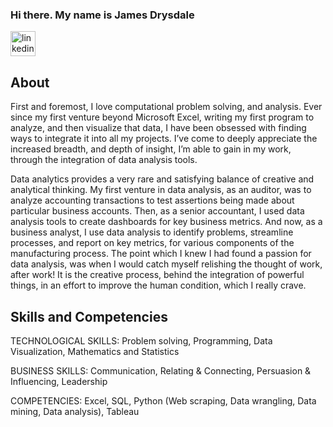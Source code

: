 ### Hi there. My name is James Drysdale

[<img src='https://cdn.jsdelivr.net/npm/simple-icons@3.0.1/icons/linkedin.svg' alt='linkedin' height='40'>](https://www.linkedin.com/in/linkedin.com/in/jameswdrysdale/) 

## About

First and foremost, I love computational problem solving, and analysis. Ever since my first venture beyond Microsoft Excel, writing my first program to analyze, and then visualize that data, I have been obsessed with finding ways to integrate it into all my projects. I’ve come to deeply appreciate the increased breadth, and depth of insight, I’m able to gain in my work, through the integration of data analysis tools.
  
Data analytics provides a very rare and satisfying balance of creative and analytical thinking. My first venture in data analysis, as an auditor, was to analyze accounting transactions to test assertions being made about particular business accounts. Then, as a senior accountant, I used data analysis tools to create dashboards for key business metrics. And now, as a business analyst, I use data analysis to identify problems, streamline processes, and report on key metrics, for various components of the manufacturing process. The point which I knew I had found a passion for data analysis, was when I would catch myself relishing the thought of work, after work! It is the creative process, behind the integration of powerful things, in an effort to improve the human condition, which I really crave.

## Skills and Competencies

TECHNOLOGICAL SKILLS: Problem solving, Programming, Data Visualization, Mathematics and Statistics

BUSINESS SKILLS: Communication, Relating & Connecting, Persuasion & Influencing, Leadership

COMPETENCIES: Excel, SQL, Python (Web scraping, Data wrangling, Data mining, Data analysis), Tableau
